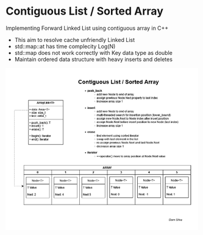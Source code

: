 # Contiguous List / Sorted Array

Implementing Forward Linked List using contiguous array in C++

- This aim to resolve cache unfriendly Linked List
- std::map::at has time complecity Log(N)
- std::map does not work correctly with Key data type as double
- Maintain ordered data structure with heavy inserts and deletes


![This is an image](./images/LinkArray.png)


